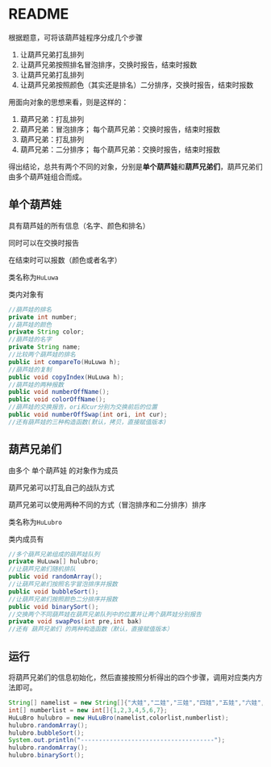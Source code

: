 # README

根据题意，可将该葫芦娃程序分成几个步骤

1. 让葫芦兄弟打乱排列
2. 让葫芦兄弟按照排名冒泡排序，交换时报告，结束时报数
3. 让葫芦兄弟打乱排列
4. 让葫芦兄弟按照颜色（其实还是排名）二分排序，交换时报告，结束时报数

用面向对象的思想来看，则是这样的：

1. 葫芦兄弟：打乱排列
2. 葫芦兄弟：冒泡排序； 每个葫芦兄弟：交换时报告，结束时报数
3. 葫芦兄弟：打乱排列
4. 葫芦兄弟：二分排序； 每个葫芦兄弟：交换时报告，结束时报数

得出结论，总共有两个不同的对象，分别是**单个葫芦娃**和**葫芦兄弟们**，葫芦兄弟们由多个葫芦娃组合而成。

## 单个葫芦娃

具有葫芦娃的所有信息（名字、颜色和排名）

同时可以在交换时报告

在结束时可以报数（颜色或者名字）

类名称为`HuLuwa`

类内对象有

```java
//葫芦娃的排名
private int number;
//葫芦娃的颜色
private String color;
//葫芦娃的名字
private String name;
//比较两个葫芦娃的排名
public int compareTo(HuLuwa h);
//葫芦娃的复制
public void copyIndex(HuLuwa h);
//葫芦娃的两种报数
public void numberOffName();
public void colorOffName();
//葫芦娃的交换报告，ori和cur分别为交换前后的位置
public void numberOffSwap(int ori, int cur);
//还有葫芦娃的三种构造函数(默认，拷贝，直接赋值版本)
```



## 葫芦兄弟们

由多个 单个葫芦娃 的对象作为成员

葫芦兄弟可以打乱自己的战队方式

葫芦兄弟可以使用两种不同的方式（冒泡排序和二分排序）排序

类名称为`HuLubro`

类内成员有

```java
//多个葫芦兄弟组成的葫芦娃队列
private HuLuwa[] hulubro;
//让葫芦兄弟们随机排队
public void randomArray();
//让葫芦兄弟们按照名字冒泡排序并报数
public void bubbleSort();
//让葫芦兄弟们按照颜色二分排序并报数
public void binarySort();
//交换两个不同葫芦娃在葫芦兄弟队列中的位置并让两个葫芦娃分别报告
private void swapPos(int pre,int bak)
//还有 葫芦兄弟们 的两种构造函数（默认，直接赋值版本）
```



## 运行

将葫芦兄弟们的信息初始化，然后直接按照分析得出的四个步骤，调用对应类内方法即可。

```java
String[] namelist = new String[]{"大娃","二娃","三娃","四娃","五娃","六娃","七娃"};       String[] colorlist = new String[]{"红色","橙色","黄色","绿色","青色","蓝色","紫色"};
int[] numberlist = new int[]{1,2,3,4,5,6,7};       
HuLuBro hulubro = new HuLuBro(namelist,colorlist,numberlist);
hulubro.randomArray();
hulubro.bubbleSort();
System.out.println("-------------------------------------");
hulubro.randomArray();
hulubro.binarySort();
```



